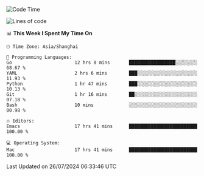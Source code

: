 <!--START_SECTION:waka-->
![Code Time](http://img.shields.io/badge/Code%20Time-2%2C097%20hrs%2033%20mins-blue)

![Lines of code](https://img.shields.io/badge/From%20Hello%20World%20I%27ve%20Written-308.0%20thousand%20lines%20of%20code-blue)

📊 **This Week I Spent My Time On** 

```text
🕑︎ Time Zone: Asia/Shanghai

💬 Programming Languages: 
Go                       12 hrs 8 mins       █████████████████░░░░░░░░   68.67 % 
YAML                     2 hrs 6 mins        ███░░░░░░░░░░░░░░░░░░░░░░   11.93 % 
Python                   1 hr 47 mins        ███░░░░░░░░░░░░░░░░░░░░░░   10.13 % 
Git                      1 hr 16 mins        ██░░░░░░░░░░░░░░░░░░░░░░░   07.18 % 
Bash                     10 mins             ░░░░░░░░░░░░░░░░░░░░░░░░░   00.98 % 

🔥 Editors: 
Emacs                    17 hrs 41 mins      █████████████████████████   100.00 % 

💻 Operating System: 
Mac                      17 hrs 41 mins      █████████████████████████   100.00 % 
```


 Last Updated on 26/07/2024 06:33:46 UTC
<!--END_SECTION:waka-->
